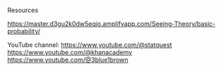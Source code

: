 Resources 

https://master.d3gu2k0dw5eqjo.amplifyapp.com/Seeing-Theory/basic-probability/

YouTube channel:
        https://www.youtube.com/@statquest 
        https://www.youtube.com/@khanacademy
        https://www.youtube.com/@3blue1brown 

